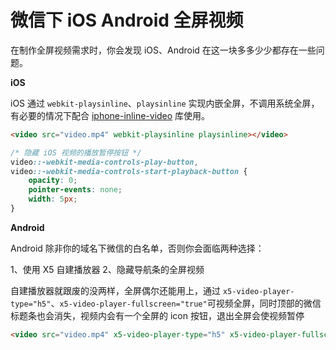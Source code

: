 # 微信下 iOS Android 全屏视频

在制作全屏视频需求时，你会发现 iOS、Android 在这一块多多少少都存在一些问题。

**iOS**

iOS 通过 `webkit-playsinline`、`playsinline` 实现内嵌全屏，不调用系统全屏，有必要的情况下配合 [iphone-inline-video](https://github.com/bfred-it/iphone-inline-video) 库使用。

```html
<video src="video.mp4" webkit-playsinline playsinline></video>
```

```css
/* 隐藏 iOS 视频的播放暂停按钮 */
video::-webkit-media-controls-play-button,
video::-webkit-media-controls-start-playback-button {
    opacity: 0;
    pointer-events: none;
    width: 5px;
}
```

**Android**

Android 除非你的域名下微信的白名单，否则你会面临两种选择：

1、使用 X5 自建播放器
2、隐藏导航条的全屏视频

自建播放器就跟废的没两样，全屏偶尔还能用上，通过 `x5-video-player-type="h5"`、`x5-video-player-fullscreen="true"`可视频全屏，同时顶部的微信标题条也会消失，视频内会有一个全屏的 icon 按钮，退出全屏会使视频暂停

```html
<video src="video.mp4" x5-video-player-type="h5" x5-video-player-fullscreen="true"></video>
```
